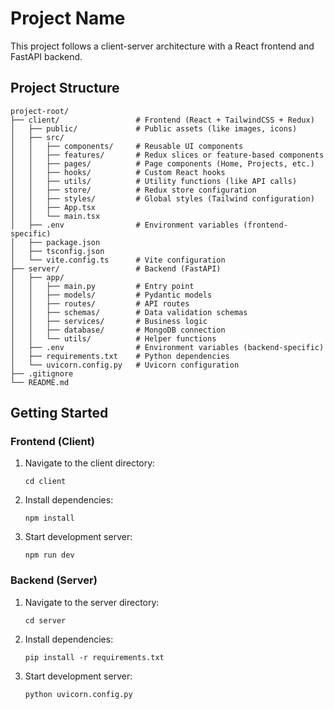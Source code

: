 
# Project Name

This project follows a client-server architecture with a React frontend and FastAPI backend.

## Project Structure

```
project-root/  
├── client/                 # Frontend (React + TailwindCSS + Redux)  
│   ├── public/             # Public assets (like images, icons)  
│   ├── src/  
│   │   ├── components/     # Reusable UI components  
│   │   ├── features/       # Redux slices or feature-based components  
│   │   ├── pages/          # Page components (Home, Projects, etc.)  
│   │   ├── hooks/          # Custom React hooks  
│   │   ├── utils/          # Utility functions (like API calls)  
│   │   ├── store/          # Redux store configuration  
│   │   ├── styles/         # Global styles (Tailwind configuration)  
│   │   ├── App.tsx  
│   │   └── main.tsx  
│   ├── .env                # Environment variables (frontend-specific)  
│   ├── package.json  
│   ├── tsconfig.json  
│   └── vite.config.ts      # Vite configuration  
├── server/                 # Backend (FastAPI)  
│   ├── app/  
│   │   ├── main.py         # Entry point  
│   │   ├── models/         # Pydantic models  
│   │   ├── routes/         # API routes  
│   │   ├── schemas/        # Data validation schemas  
│   │   ├── services/       # Business logic  
│   │   ├── database/       # MongoDB connection  
│   │   └── utils/          # Helper functions  
│   ├── .env                # Environment variables (backend-specific)  
│   ├── requirements.txt    # Python dependencies  
│   └── uvicorn.config.py   # Uvicorn configuration  
├── .gitignore  
└── README.md  
```

## Getting Started

### Frontend (Client)

1. Navigate to the client directory:
   ```
   cd client
   ```

2. Install dependencies:
   ```
   npm install
   ```

3. Start development server:
   ```
   npm run dev
   ```

### Backend (Server)

1. Navigate to the server directory:
   ```
   cd server
   ```

2. Install dependencies:
   ```
   pip install -r requirements.txt
   ```

3. Start development server:
   ```
   python uvicorn.config.py
   ```
